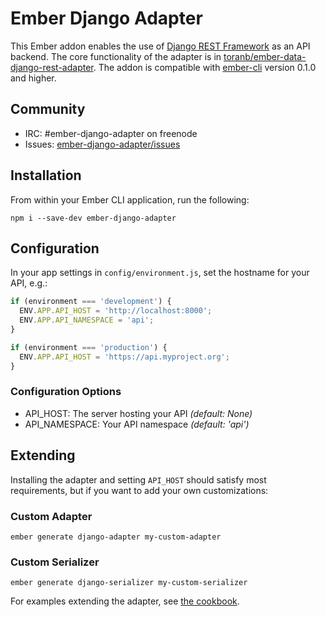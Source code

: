 Ember Django Adapter
====================

This Ember addon enables the use of [Django REST Framework][] as an API
backend.  The core functionality of the adapter is in
[toranb/ember-data-django-rest-adapter][].  The addon is compatible with
[ember-cli][] version 0.1.0 and higher.


Community
---------

* IRC: #ember-django-adapter on freenode
* Issues: [ember-django-adapter/issues][]


Installation
------------

From within your Ember CLI application, run the following:

```console
npm i --save-dev ember-django-adapter
```


Configuration
-------------

In your app settings in `config/environment.js`, set the hostname for your API,
e.g.:

```js
if (environment === 'development') {
  ENV.APP.API_HOST = 'http://localhost:8000';
  ENV.APP.API_NAMESPACE = 'api';
}

if (environment === 'production') {
  ENV.APP.API_HOST = 'https://api.myproject.org';
}
```

### Configuration Options

* API_HOST: The server hosting your API _(default: None)_
* API_NAMESPACE: Your API namespace _(default: 'api')_


Extending
---------

Installing the adapter and setting `API_HOST` should satisfy most requirements,
but if you want to add your own customizations:

### Custom Adapter

```console
ember generate django-adapter my-custom-adapter
```

### Custom Serializer

```console
ember generate django-serializer my-custom-serializer
```

For examples extending the adapter, see [the cookbook][].



[Django REST Framework]: http://www.django-rest-framework.org/
[toranb/ember-data-django-rest-adapter]: https://github.com/toranb/ember-data-django-rest-adapter
[ember-cli]: http://www.ember-cli.com/
[ember-django-adapter/issues]: https://github.com/dustinfarris/ember-django-adapter/issues
[the cookbook]: https://github.com/dustinfarris/ember-django-adapter/wiki/Cookbook
